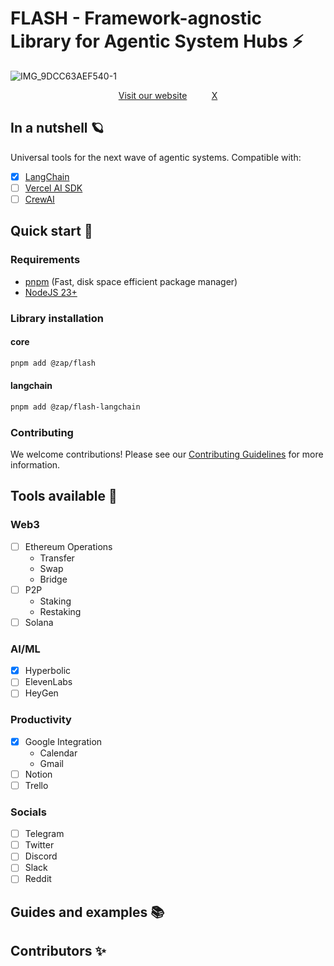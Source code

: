 # FLASH - Framework-agnostic Library for Agentic System Hubs ⚡️
![IMG_9DCC63AEF540-1](https://github.com/user-attachments/assets/98769069-b715-4b6c-8134-fbb63bebf024)

<div align="center">
  
[Visit our website](https://www.0xzap.com/)          [X](https://x.com/0xZapLab)

</div>

## In a nutshell 🪐
Universal tools for the next wave of agentic systems. Compatible with:
- [x] [LangChain](https://www.langchain.com/)
- [ ] [Vercel AI SDK](https://sdk.vercel.ai/)
- [ ] [CrewAI](https://www.crewai.io/)

## Quick start 🚀

### Requirements
- [pnpm](https://pnpm.io/) (Fast, disk space efficient package manager)
- [NodeJS 23+](https://docs.npmjs.com/downloading-and-installing-node-js-and-npm)
### Library installation
#### core
```bash
pnpm add @zap/flash
```
#### langchain
```bash
pnpm add @zap/flash-langchain
```

### Contributing
We welcome contributions! Please see our [Contributing Guidelines](CONTRIBUTING.md) for more information.

## Tools available 🧰
### Web3
- [ ] Ethereum Operations
  - Transfer
  - Swap
  - Bridge
- [ ] P2P
  - Staking
  - Restaking
- [ ] Solana 
### AI/ML
- [x] Hyperbolic
- [ ] ElevenLabs
- [ ] HeyGen
### Productivity
- [x] Google Integration
  - Calendar
  - Gmail
- [ ] Notion
- [ ] Trello
### Socials
- [ ] Telegram
- [ ] Twitter
- [ ] Discord
- [ ] Slack
- [ ] Reddit

## Guides and examples 📚

## Contributors ✨
